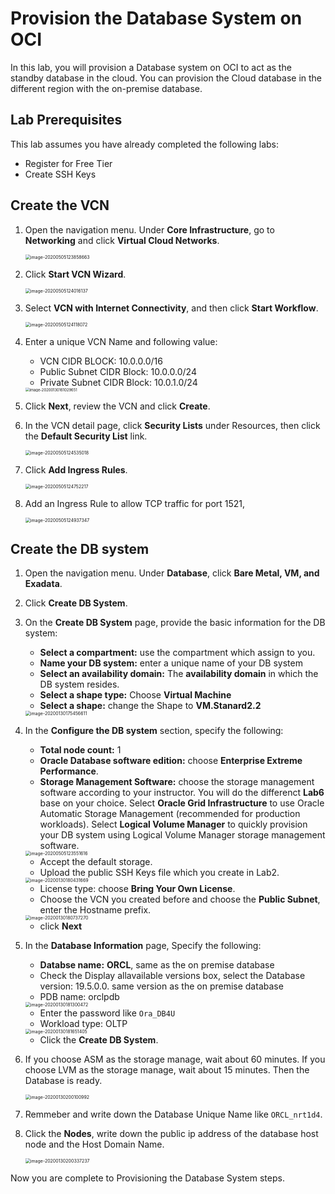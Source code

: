 # Provision the Database System on OCI

In this lab, you will provision a Database system on OCI to act as the standby database in the cloud. You can provision the Cloud database in the different region with the on-premise database.

## Lab Prerequisites

This lab assumes you have already completed the following labs:

- Register for Free Tier
- Create SSH Keys

## Create the VCN

1. Open the navigation menu. Under **Core Infrastructure**, go to **Networking** and click **Virtual Cloud Networks**.

   <img src="images/image-20200505123858663.png" alt="image-20200505123858663" style="zoom:50%;" />

2. Click **Start VCN Wizard**.

   <img src="images/image-20200505124016137.png" alt="image-20200505124016137" style="zoom:50%;" />

3. Select **VCN with Internet Connectivity**, and then click **Start Workflow**. 

   <img src="images/image-20200505124118072.png" alt="image-20200505124118072" style="zoom:50%;" />

4. Enter a unique VCN Name and following value:

    - VCN CIDR BLOCK: 10.0.0.0/16
    - Public Subnet CIDR Block: 10.0.0.0/24
    - Private Subnet CIDR Block: 10.0.1.0/24

    <img src="images/image-20200130161029651.png" alt="image-20200130161029651" style="zoom:42%;" />

5. Click **Next**, review the VCN and click **Create**.

6. In the VCN detail page, click **Security Lists** under Resources, then click the **Default Security List** link.

   <img src="images/image-20200505124535018.png" alt="image-20200505124535018" style="zoom:50%;" />

7. Click **Add Ingress Rules**.

   <img src="images/image-20200505124752217.png" alt="image-20200505124752217" style="zoom:50%;" />

8. Add an Ingress Rule to allow TCP traffic for port 1521, 

   <img src="images/image-20200505124937347.png" alt="image-20200505124937347" style="zoom:50%;" />



## Create the DB system

1. Open the navigation menu. Under **Database**, click **Bare Metal, VM, and Exadata**.

2. Click **Create DB System**.

3. On the **Create DB System** page, provide the basic information for the DB system:

    - **Select a compartment:** use the compartment which assign to you.
    - **Name your DB system:** enter a unique name of your DB system
    - **Select an availability domain:** The **availability domain** in which the DB system resides.
    - **Select a shape type:** Choose **Virtual Machine**
    - **Select a shape:** change the Shape to **VM.Stanard2.2**

    <img src="images/image-20200130175456611.png" alt="image-20200130175456611" style="zoom:50%;" />

   

4. In the **Configure the DB system** section, specify the following:

    - **Total node count:** 1
    - **Oracle Database software edition:** choose **Enterprise Extreme Performance**.
    - **Storage Management Software:**  choose the storage management software according to your instructor. You will do the differenct **Lab6** base on your choice. Select **Oracle Grid Infrastructure** to use Oracle Automatic Storage Management (recommended for production workloads). Select **Logical Volume Manager** to quickly provision your DB system using Logical Volume Manager storage management software. 

    <img src="images/image-20200505123551616.png" alt="image-20200505123551616" style="zoom:50%;" />

    - Accept the default storage.
    - Upload the public SSH Keys file which you create in Lab2.

    <img src="images/image-20200130180431669.png" alt="image-20200130180431669" style="zoom:50%;" />

    - License type: choose **Bring Your Own License**.
    - Choose the VCN you created before and choose the **Public Subnet**, enter the Hostname prefix.

    <img src="images/image-20200130180737270.png" alt="image-20200130180737270" style="zoom:50%;" />

    - click **Next**

5. In the **Database Information** page, Specify the following:

    - **Databse name:** **ORCL**, same as the on premise database
    - Check the Display allavailable versions box, select the Database version: 19.5.0.0. same version as the on premise database
    - PDB name: orclpdb

    <img src="images/image-20200130181300472.png" alt="image-20200130181300472" style="zoom:50%;" />

    - Enter the password like `Ora_DB4U`
    - Workload type: OLTP

    <img src="images/image-20200130181651405.png" alt="image-20200130181651405" style="zoom:50%;" />

    - Click the **Create DB System**.

6. If you choose ASM as the storage manage, wait about 60 minutes. If you choose LVM as the storage manage, wait about 15 minutes. Then the Database is ready.

   <img src="images/image-20200130200100992.png" alt="image-20200130200100992" style="zoom:50%;" />

7. Remmeber and write down the Database Unique Name like `ORCL_nrt1d4`.
8. Click the **Nodes**,  write down the public ip address of the database host node and the Host Domain Name.

   <img src="images/image-20200130200337237.png" alt="image-20200130200337237" style="zoom:50%;" />

Now you are complete to Provisioning the Database System steps.